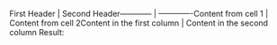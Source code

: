 First Header | Second Header———— | ————-Content from cell 1 | Content from cell 2Content in the first column | Content in the second column
Result:

